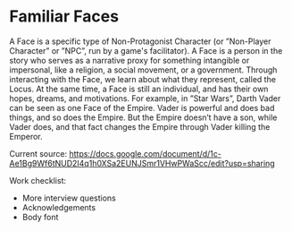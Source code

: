 Familiar Faces
==============

A Face is a specific type of Non-Protagonist Character (or ”Non-Player Character” or ”NPC”, run by a game's facilitator). A Face is a person in the story who serves as a narrative proxy for something intangible or impersonal, like a religion, a social movement, or a government. Through interacting with the Face, we learn about what they represent, called the Locus. At the same time, a Face is still an individual, and has their own hopes, dreams, and motivations. For example, in ”Star Wars”, Darth Vader can be seen as one Face of the Empire. Vader is powerful and does bad things, and so does the Empire. But the Empire doesn’t have a son, while Vader does, and that fact changes the Empire through Vader killing the Emperor.

Current source: https://docs.google.com/document/d/1c-Ae1Bg9Wf6tNUD2I4q1h0XSa2EUNJSmr1VHwPWaScc/edit?usp=sharing

Work checklist:

- More interview questions
- Acknowledgements
- Body font
